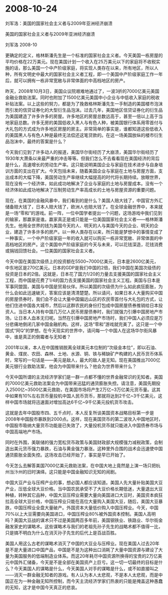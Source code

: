 # 2008-10-24

刘军洛：美国的国家社会主义者与2009年亚洲经济崩溃

美国的国家社会主义者与2009年亚洲经济崩溃

刘军洛 2008-10

更确定的定义，格林斯潘先生是一个标准的国家社会主义者。今天美国一栋房屋的平均价格在22万美元。现在美国计划一个收入在25万美元以下的家庭将不收税实施的话，那么美国一个中产阶级家庭，将实现人类存在以来，所有地区，所以人种，所有文明史中最大的国家社会主义者工程，即一个美国中产阶级家庭工作一年后，就可以拥有一栋非常宽敞与非常体面的中高档地区的房产。

昨天，2008年10月3日，美国众议院艰难地通过了，一波3折的7000亿美元美国金融业救助法案。同时也附加了1500亿美元美国中小企业与中低收入家庭的税收补贴法案。以上这些的努力，都是为了挽救格林斯潘先生一手制造的美国楼市泡沫而引发的信贷证券化的大型衍生品泡沫。过去几年，美国地区信贷证券化的衍生品为美国建造了许多许多的房屋。许多地区的房屋总数远高于，甚至一倍以上高于当地家庭总数。许多无房的美国低收入黑人与有色人种，被美国银行体系用零首付与大礼包的方式成为许多地区房屋的房主。非常简单的事实是，谁都知道这些低收入的美国黑人与有色人种是最终无法偿还这笔贷款的。在这一场美国放纵的楼市衍生品泡沫中，最终的答案是什么？

今天我们见到了许多动人的报道，美国华尔街经历了大崩溃，美国华尔街经历了1930年大萧条以来最严重的冲击等等。但我们怎么不去看看现在美国经济的背后是什么，高速增长的劳动生产率。这只能说明美国企业与家庭在技术进步与自身培训方面的支出在扩大。今天包括未来，随着美国企业与家庭在土地与房屋方面，支出成本的大幅下降，美国劳动生产率继续大幅提高的时代将长期持续。放眼世界，现在没有一个经济体，如此成功地解决了企业与家庭的土地与房屋成本。没有一个经济体如此成功地解决了压制劳动生产率高成长的土地与房屋资源的重要问题。

现在，在美国的金融风暴中，我们看到的是什么？美国人赔大钱了，中国官方外汇储备赔大钱了，日本人赔大钱了，欧洲人也赔大钱了。在全球金融世界中，本来就是一场“零和”的游戏。前一阵，一位中国学者提出一个问题，这场游戏中我们见到的输家，那嬴家是谁。嬴家真正是或只能是一位美国国家社会主义者——格林斯潘先生。他用全世界的钱为美国今天的人、明天的人与美国今天的企业、明天的企业，建造了许多许多的房产。以一种人类存在以来，所只能是梦想中的事情变成了一种事实，一个中产阶级家庭一年的收入就可以购买一栋非常宽敞、非常体面的中高档地区的房产。这个美国中产阶级家庭的今天与未来，可以花钱深造，花钱消费或捐钱回馈社会。一位美国的国家社会主义者。

今天中国在美国次级债上的投资额在5500~7000亿美元，日本是2600亿美元，中东地区是270亿美元。日本的GDP是我们中国的2倍，我们中国在美国次级债的投资是日本的2倍。这就是，日本花了国力1/20的力量去支援美国的国家社会主义工程，而中国是花费了1/4的国力去支援美国的国家社会主义工程。美国与日本是军事同盟国，美国与中国是贸易伙伴。所以美国的次级债为什么如此疯狂膨胀，为什么会如此迅速破灭，答案应该是清清楚楚。所以请问，如果日本人大量购买中国的房屋债券时，我们会不会让大量中国偏远山区的农民零首付与大礼包的方式，让他们住进中国各大城市，然后以这群农民的身份打包成中国房屋债券推销给日本投资人。当日本人持有中国几万亿人民币房屋债券时，我们就强力引爆中国房地产市场，让日本人血本无归呢。当然在引爆中国房地产市场时，我们中国人必须应是万分悲痛地倒闭几家中国金融机构。这样，这场“零和”游戏就完美了。这只是一个中国式“阿Q”的梦想。在今天现实的世界中，请问每一个中国人在这场华尔街风暴中，谁是真正的倒霉者与无知者？

2001年以来，本人在中国推销脱离全球美元本位制的“次级金本位”，即以石油、黄金、煤炭、农田、森林、土地、水源、铜、铁与稀缺矿产构建的人民币货币体系时，常写的一句话是——美元是敌人，最大的敌人是无知。现在美国推出7000亿美元银行业救助法案，他会为中国带来什么？他会为世界带来什么？

今天中国所谓的主流经济学家们是一群一点都不懂的世界金融常识的无知者。美国的7000亿美元救助法案会为中国带来迅猛的通货膨胀失控。请注意，美国先期投入2500亿~3500亿美元救助，在美国市场将产生2万亿~3万亿美元货币量。这其中如果有10%左右货币量投机中国人民币货币，那就将达到2千亿~3千亿美元，这样中国市场就将迅速面对增加高达6千亿~9千亿美元投机货币攻击。

这就是去年中国股市四、五千点时，本人反复所谈美国资本战略目标第一步是2008年中国股市暴跌到2000点。这样，现在美国货币的第二波攻入中国地区时，中国股市吸纳大量货币功能是已失效了，大量投机货币就只能进入中国债券市场与中国高端地产市场。

同时在外围，美联储的强力宽松货币政策与美国财政部大规模强力减税政策，会制造出美元货币强力暴跌，石油与黄金强力暴涨。这种里外合围的战术会迅速使中国通货膨胀全面失控。这场攻击已经开始了，事实是早已开始了。

今天怎么去解答美国7000亿美元救助法案，在中国大地上竟然是上演一场只把杭州当汴州的旧时演绎。这只能是中国金融知识无知的闹剧。

中国大豆产业与压榨产业的事，想必国人都应该知道。美国人先大量补贴美国大豆产业，压低全球大豆价格。当中国农民承受不了大豆价格长期低迷，大量退出大豆种植，转种其它品种，中国大豆压榨业需要大量向美国进口大豆时，美国资本疯狂拉高全球大豆价格，中国压榨业只能在高位大量购入美国大豆，随后，美国大豆暴跌，中国压榨业全盘大量破产。外国资本大量低价购入中国压榨业。今天，中国70%以上大豆需要向美国进口，中国压榨业80%被外国资本控制。美国人高明吗？美国大豆战的谋术只不过是美国两百多年前，美国钢铁业、铁路业、华尔街金融发家史的谋略术。这些谋略术与我们的老祖先孙子先生的战略术都不值得一比，只是搞不明白为什么在消灭孙子先生的后代上是百战百胜。

美国人用这么古老的谋略术消灭了中国的大豆业与压榨业。现在美国人过去20年是不是大量进口中国产品，中国是不是为这种出口消耗了大量中国资源与建设了大量为美国服务的低端制造业体系。而这20年耗尽中国资源所换得的宝贵的2万亿美元中国外汇储备，今天是不是全部在美国资产上巨亏。这一切一切最终的目标是什么？今天美国人的谋略是什么，今天美国人对手的谋略是什么，或不如直接叫之——消灭一群金融无知者的游戏。有人认为本人太悲观，不是本人太悲观，而是中国正在为一种金融无知所控制，而今天主流经济学家们热衷的只能是掩盖这种愚蠢的无知，这才是中国今天真正的悲哀。
